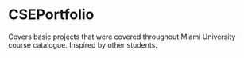 # CSEPortfolio
Covers basic projects that were covered throughout Miami University course catalogue. Inspired by other students.  
